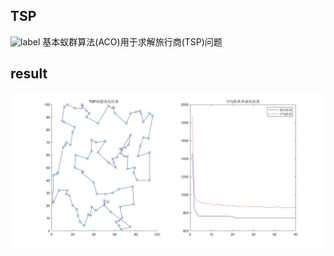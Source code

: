 ## TSP
![label](https://img.shields.io/badge/TSP-ACO-brightgreen.svg)
基本蚁群算法(ACO)用于求解旅行商(TSP)问题

## result
![result](/result/TSP问题求解结果(蚁群算法).jpg)
